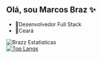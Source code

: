 ## Olá, sou Marcos Braz ✨
- 📝Desenvolvedor Full Stack
- 🌱Ceará

![Brazz Estatisticas](https://github-readme-stats.vercel.app/api?username=marcosbraz1&show_icons=true&theme=transparent&hide_border=true) <br/> [![Top Langs](https://github-readme-stats.vercel.app/api/top-langs/?username=marcosbraz1&layout=donut&theme=transparent)](https://github.com/marcosbraz1/github-readme-stats)
